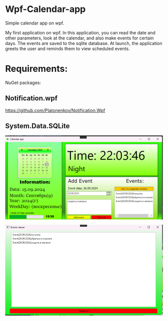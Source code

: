 # Wpf-Calendar-app
Simple calendar app on wpf.

My first application on wpf. In this application, you can read the date and other parameters, look at the calendar, and also make events for certain days. The events are saved to the sqlite database. At launch, the application greets the user and reminds them to view scheduled events.

<h1>Requirements:</h1>
 NuGet packages:
  <h2>Notification.wpf</h2> <a href="https://github.com/Platonenkov/Notification.Wpf">https://github.com/Platonenkov/Notification.Wpf</a>

  <h2>System.Data.SQLite</h2>


![](screenImage1.png)

![](screenImage2.png)

